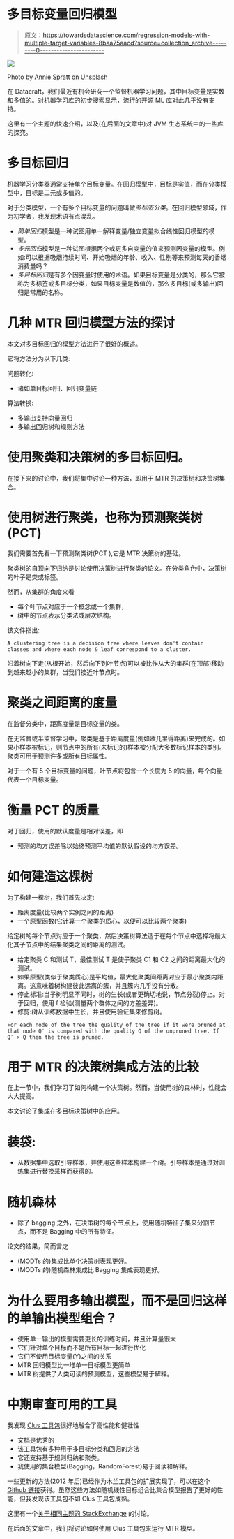 # 多目标变量回归模型

> 原文：<https://towardsdatascience.com/regression-models-with-multiple-target-variables-8baa75aacd?source=collection_archive---------0----------------------->

![](img/4a661b7336092765cad2296cd75baee1.png)

Photo by [Annie Spratt](https://unsplash.com/@anniespratt?utm_source=medium&utm_medium=referral) on [Unsplash](https://unsplash.com?utm_source=medium&utm_medium=referral)

在 Datacraft，我们最近有机会研究一个监督机器学习问题，其中目标变量是实数和多值的。对机器学习库的初步搜索显示，流行的开源 ML 库对此几乎没有支持。

这里有一个主题的快速介绍，以及(在后面的文章中)对 JVM 生态系统中的一些库的探究。

# 多目标回归

机器学习分类器通常支持单个目标变量。在回归模型中，目标是实值，而在分类模型中，目标是二元或多值的。

对于分类模型，一个有多个目标变量的问题叫做*多标签分类*。在回归模型领域，作为初学者，我发现术语有点混乱。

*   *简单回归*模型是一种试图用单一解释变量/独立变量拟合线性回归模型的模型。
*   *多元回归*模型是一种试图根据两个或更多自变量的值来预测因变量的模型。例如:可以根据吸烟持续时间、开始吸烟的年龄、收入、性别等来预测每天的香烟消费量吗？
*   *多目标回归*是有多个因变量时使用的术语。如果目标变量是分类的，那么它被称为多标签或多目标分类，如果目标变量是数值的，那么多目标(或多输出)回归是常用的名称。

# 几种 MTR 回归模型方法的探讨

[本文](http://cig.fi.upm.es/articles/2015/Borchani-2015-WDMKD.pdf)对多目标回归的模型方法进行了很好的概述。

它将方法分为以下几类:

问题转化:

*   诸如单目标回归、回归变量链

算法转换:

*   多输出支持向量回归
*   多输出回归树和规则方法

# 使用聚类和决策树的多目标回归。

在接下来的讨论中，我们将集中讨论一种方法，即用于 MTR 的决策树和决策树集合。

# 使用树进行聚类，也称为预测聚类树(PCT)

我们需要首先看一下预测聚类树(PCT ),它是 MTR 决策树的基础。

[聚类树的自顶向下归纳](http://arxiv.org/pdf/cs/0011032.pdf)是讨论使用决策树进行聚类的论文。在分类角色中，决策树的叶子是类或标签。

然而，从集群的角度来看

*   每个叶节点对应于一个概念或一个集群，
*   树中的节点表示分类法或层次结构。

该文件指出:

`A clustering tree is a decision tree where leaves don't contain classes and where each node & leaf correspond to a cluster.`

沿着树向下走(从根开始，然后向下到叶节点)可以被比作从大的集群(在顶部)移动到越来越小的集群，当我们接近叶节点时。

# 聚类之间距离的度量

在监督分类中，距离度量是目标变量的类。

在无监督或半监督学习中，聚类是基于距离度量(例如欧几里得距离)来完成的。如果小样本被标记，则节点中的所有(未标记的)样本被分配大多数标记样本的类别。聚类可用于预测许多或所有目标属性。

对于一个有 5 个目标变量的问题，叶节点将包含一个长度为 5 的向量，每个向量代表一个目标变量。

# 衡量 PCT 的质量

对于回归，使用的默认度量是相对误差，即

*   预测的均方误差除以始终预测平均值的默认假设的均方误差。

# 如何建造这棵树

为了构建一棵树，我们首先决定:

*   距离度量(比较两个实例之间的距离)
*   一个原型函数(它计算一个聚类的质心，以便可以比较两个聚类)

给定树的每个节点对应于一个聚类，然后决策树算法适于在每个节点中选择将最大化其子节点中的结果聚类之间的距离的测试。

*   给定聚类 C 和测试 T，最佳测试 T 是使子聚类 C1 和 C2 之间的距离最大化的测试。
*   如果原型(类似于聚类质心)是平均值，最大化聚类间距离对应于最小聚类内距离。这意味着树构建彼此远离的簇，并且簇内几乎没有分散。
*   停止标准:当子树明显不同时，树的生长(或者更确切地说，节点分裂)停止。对于回归，使用 f 检验(测量两个群体之间的方差差异)。
*   修剪:树从训练数据中生长，并且使用验证集来修剪树。

`For each node of the tree the quality of the tree if it were pruned at that node Q′ is compared with the quality Q of the unpruned tree. If Q′ > Q then the tree is pruned.`

# 用于 MTR 的决策树集成方法的比较

在上一节中，我们学习了如何构建一个决策树。然而，当使用树的森林时，性能会大大提高。

[本文](https://pdfs.semanticscholar.org/ca94/c65320c6023bf00ef6db30e6815f3aa07aa4.pdf)讨论了集成在多目标决策树中的应用。

# 装袋:

*   从数据集中选取引导样本，并使用这些样本构建一个树。引导样本是通过对训练集进行替换采样而获得的。

# 随机森林

*   除了 bagging 之外，在决策树的每个节点上，使用随机特征子集来分割节点，而不是 Bagging 中的所有特征。

论文的结果，简而言之

*   (MODTs 的)集成比单个决策树表现更好。
*   (MODTs 的)随机森林集成比 Bagging 集成表现更好。

# 为什么要用多输出模型，而不是回归这样的单输出模型组合？

*   使用单一输出的模型需要更长的训练时间，并且计算量很大
*   它们针对单个目标而不是所有目标一起进行优化
*   它们不使用目标变量(Y)之间的关系
*   MTR 回归模型比一堆单一目标模型更简单
*   MTR 树提供了人类可读的预测模型，这些模型易于解释。

# 中期审查可用的工具

我发现 [Clus 工具包](http://clus.sourceforge.net/)很好地融合了高性能和健壮性

*   文档是优秀的
*   该工具包有多种用于多目标分类和回归的方法
*   它还支持基于规则归纳和聚类。
*   我使用的集合模型(Bagging，RandomForest)易于阅读和解释。

一些更新的方法(2012 年后)已经作为木兰工具包的扩展实现了，可以在这个 [Github 链接](https://github.com/lefman/mulan-extended)获得。虽然这些方法如随机线性目标组合比集合模型报告了更好的性能，但我发现该工具包不如 Clus 工具包成熟。

这里有一个[关于相同主题的 StackExchange](https://stats.stackexchange.com/questions/176515/resources-for-learning-about-multiple-target-techniques) 的讨论。

在后面的文章中，我们将讨论如何使用 Clus 工具包来运行 MTR 模型。